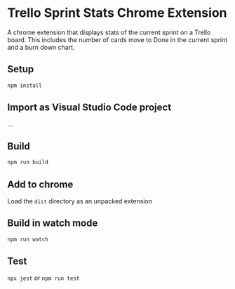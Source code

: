 # Trello Sprint Stats Chrome Extension

A chrome extension that displays stats of the current sprint on a Trello board. This includes the number of cards move to Done in the current sprint and a burn down chart.

## Setup

```bash
npm install
```

## Import as Visual Studio Code project

...

## Build

```bash
npm run build
```

## Add to chrome

Load the `dist` directory as an unpacked extension


## Build in watch mode

```bash
npm run watch
```

## Test

`npx jest` or `npm run test`
